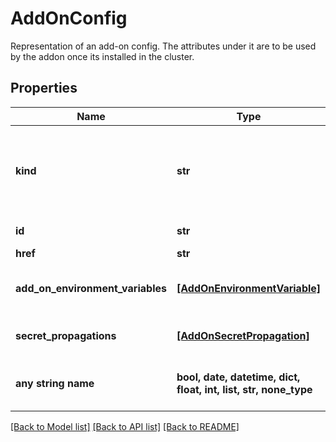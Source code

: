 # AddOnConfig

Representation of an add-on config. The attributes under it are to be used by the addon once its installed in the cluster.

## Properties
Name | Type | Description | Notes
------------ | ------------- | ------------- | -------------
**kind** | **str** | Indicates the type of this object. Will be &#39;AddOnConfig&#39; if this is a complete object or &#39;AddOnConfigLink&#39; if it is just a link. | [optional] 
**id** | **str** | Unique identifier of the object. | [optional] 
**href** | **str** | Self link. | [optional] 
**add_on_environment_variables** | [**[AddOnEnvironmentVariable]**](AddOnEnvironmentVariable.md) | List of environment variables for the addon | [optional] 
**secret_propagations** | [**[AddOnSecretPropagation]**](AddOnSecretPropagation.md) | List of secret propagations for the addon | [optional] 
**any string name** | **bool, date, datetime, dict, float, int, list, str, none_type** | any string name can be used but the value must be the correct type | [optional]

[[Back to Model list]](../README.md#documentation-for-models) [[Back to API list]](../README.md#documentation-for-api-endpoints) [[Back to README]](../README.md)


